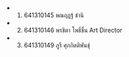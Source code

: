 - 1. 641310145 พณฤฏฐ์ ชำนิ 
- 2. 641310146 พรชิตา โพธิ์ชื่น Art Director
- 3. 641310149 ภูรี ศุภกิตติพันธุ์
